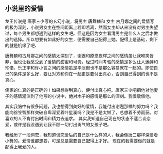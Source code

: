 ## 小说里的爱情

龙王传说是 唐家三少写的玄幻小说，将男主 唐舞麟和 女主 古月娜之间的爱情写的极为深刻，小说男女主在空间距离上若即若离，然而女主却从来没有对男主失望过，每个男生都想遇到这样的女生吧。但这是因为女主看清男主是什么人之后才做出的选择。所以想要有如此好的女生，便需要自己配得上她。配得上是基础，剩下的就是机缘了吧、

唐舞麟和古月娜之间的感情太深刻了，谢邂和原恩夜辉之间的感情虽让我啼笑皆非，但也让我感受到了爱情的甜蜜和可贵。经过时间考验的感情是多么让人迷醉和珍惜。乐正宇和许小言之间的感情虽是平淡但也不是那么容易就在一起的。即使自己的条件是多么好，要让对方和你在一起更是要付出真心，否则自己得到的也不是真心。

儒家的仁真的是正确的！如果想得到真心，便付出真心吧。唐家三少吧把他对他妻子的感情灌注到了他写的小说中，他对木子的感情是那么的深刻。我很敬佩他。

其实我脑中有很多问题，我也想得到美好的爱情，我能付出谢邂那样的努力吗？我能向徐笠智那样突破自卑深爱着叶星澜吗？我是不是太懒了，总想着不劳而获。对喜欢的人不肯付出时间和精力去追求。
其实我知道自己现在的状态不适合谈恋爱，或许是我没遇到让我不顾一切付出勇气的女孩子吧。

我经历了一段网恋，我知道谈恋爱后的自己是什么样的人，我会像唐三那样深爱着小舞的。爱情谁都想要，可是总是需要自己配得上才好。
现在的我需要做的就是配得上我爱的人。
